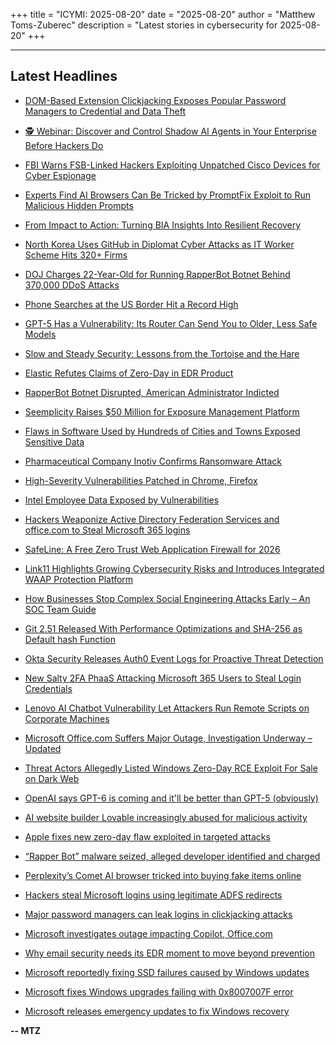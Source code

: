 +++
title = "ICYMI: 2025-08-20"
date = "2025-08-20"
author = "Matthew Toms-Zuberec"
description = "Latest stories in cybersecurity for 2025-08-20"
+++

---------------------------------------------------------------------------
## Latest Headlines
- [DOM-Based Extension Clickjacking Exposes Popular Password Managers to Credential and Data Theft](https://thehackernews.com/2025/08/dom-based-extension-clickjacking.html)

- [🕵️ Webinar: Discover and Control Shadow AI Agents in Your Enterprise Before Hackers Do](https://thehackernews.com/2025/08/webinar-discover-and-control-shadow-ai.html)

- [FBI Warns FSB-Linked Hackers Exploiting Unpatched Cisco Devices for Cyber Espionage](https://thehackernews.com/2025/08/fbi-warns-russian-fsb-linked-hackers.html)

- [Experts Find AI Browsers Can Be Tricked by PromptFix Exploit to Run Malicious Hidden Prompts](https://thehackernews.com/2025/08/experts-find-ai-browsers-can-be-tricked.html)

- [From Impact to Action: Turning BIA Insights Into Resilient Recovery](https://thehackernews.com/2025/08/turning-bia-insights-into-resilient-recovery.html)

- [North Korea Uses GitHub in Diplomat Cyber Attacks as IT Worker Scheme Hits 320+ Firms](https://thehackernews.com/2025/08/north-korea-uses-github-in-diplomat.html)

- [DOJ Charges 22-Year-Old for Running RapperBot Botnet Behind 370,000 DDoS Attacks](https://thehackernews.com/2025/08/doj-charges-22-year-old-for-running.html)

- [Phone Searches at the US Border Hit a Record High](https://www.wired.com/story/phone-searches-at-the-us-border-hit-a-record-high/)

- [GPT-5 Has a Vulnerability: Its Router Can Send You to Older, Less Safe Models](https://www.securityweek.com/gpt-5-has-a-vulnerability-it-may-not-be-gpt-5-answering-your-call/)

- [Slow and Steady Security: Lessons from the Tortoise and the Hare](https://www.securityweek.com/slow-and-steady-security-lessons-from-the-tortoise-and-the-hare/)

- [Elastic Refutes Claims of Zero-Day in EDR Product](https://www.securityweek.com/elastic-refutes-claims-of-zero-day-in-edr-product/)

- [RapperBot Botnet Disrupted, American Administrator Indicted](https://www.securityweek.com/rapperbot-botnet-disrupted-american-administrator-indicted/)

- [Seemplicity Raises $50 Million for Exposure Management Platform](https://www.securityweek.com/seemplicity-raises-50-million-for-exposure-management-platform/)

- [Flaws in Software Used by Hundreds of Cities and Towns Exposed Sensitive Data](https://www.securityweek.com/flaws-in-software-used-by-hundreds-of-cities-and-towns-exposed-sensitive-data/)

- [Pharmaceutical Company Inotiv Confirms Ransomware Attack](https://www.securityweek.com/pharmaceutical-company-inotiv-confirms-ransomware-attack/)

- [High-Severity Vulnerabilities Patched in Chrome, Firefox](https://www.securityweek.com/high-severity-vulnerabilities-patched-in-chrome-firefox/)

- [Intel Employee Data Exposed by Vulnerabilities](https://www.securityweek.com/intel-employee-data-exposed-by-vulnerabilities/)

- [Hackers Weaponize Active Directory Federation Services and office.com to Steal Microsoft 365 logins](https://cybersecuritynews.com/phishing-campaign-microsoft-365/)

- [SafeLine: A Free Zero Trust Web Application Firewall for 2026](https://cybersecuritynews.com/free-safeline-waf/)

- [Link11 Highlights Growing Cybersecurity Risks and Introduces Integrated WAAP Protection Platform](https://cybersecuritynews.com/link11-highlights-growing-cybersecurity-risks/)

- [How Businesses Stop Complex Social Engineering Attacks Early – An SOC Team Guide](https://cybersecuritynews.com/how-businesses-stop-complex-social-engineering-attacks-early/)

- [Git 2.51 Released With Performance Optimizations and SHA-256 as Default hash Function](https://cybersecuritynews.com/git-2-51-released/)

- [Okta Security Releases Auth0 Event Logs for Proactive Threat Detection](https://cybersecuritynews.com/okta-security-releases-auth0-event-logs/)

- [New Salty 2FA PhaaS Attacking Microsoft 365 Users to Steal Login Credentials](https://cybersecuritynews.com/new-salty-2fa-phaas-platform/)

- [Lenovo AI Chatbot Vulnerability Let Attackers Run Remote Scripts on Corporate Machines](https://cybersecuritynews.com/lenovo-ai-chatbot-vulnerability/)

- [Microsoft Office.com Suffers Major Outage, Investigation Underway – Updated](https://cybersecuritynews.com/office-com-suffers-major-outage/)

- [Threat Actors Allegedly Listed Windows Zero-Day RCE Exploit For Sale on Dark Web](https://cybersecuritynews.com/windows-zero-day-rce-exploit-for-sale/)

- [OpenAI says GPT-6 is coming and it'll be better than GPT-5 (obviously)](https://www.bleepingcomputer.com/news/artificial-intelligence/openai-says-gpt-6-is-coming-and-itll-be-better-than-gpt-5-obviously/)

- [AI website builder Lovable increasingly abused for malicious activity](https://www.bleepingcomputer.com/news/security/ai-website-builder-lovable-increasingly-abused-for-malicious-activity/)

- [Apple fixes new zero-day flaw exploited in targeted attacks](https://www.bleepingcomputer.com/news/apple/apple-emergency-updates-fix-new-actively-exploited-zero-day/)

- [“Rapper Bot” malware seized, alleged developer identified and charged](https://www.bleepingcomputer.com/news/legal/rapper-bot-malware-seized-alleged-developer-identified-and-charged/)

- [Perplexity’s Comet AI browser tricked into buying fake items online](https://www.bleepingcomputer.com/news/security/perplexitys-comet-ai-browser-tricked-into-buying-fake-items-online/)

- [Hackers steal Microsoft logins using legitimate ADFS redirects](https://www.bleepingcomputer.com/news/security/hackers-steal-microsoft-logins-using-legitimate-adfs-redirects/)

- [Major password managers can leak logins in clickjacking attacks](https://www.bleepingcomputer.com/news/security/major-password-managers-can-leak-logins-in-clickjacking-attacks/)

- [Microsoft investigates outage impacting Copilot, Office.com](https://www.bleepingcomputer.com/news/microsoft/microsoft-investigates-outage-impacting-copilot-officecom/)

- [Why email security needs its EDR moment to move beyond prevention](https://www.bleepingcomputer.com/news/security/why-email-security-needs-its-edr-moment-to-move-beyond-prevention/)

- [Microsoft reportedly fixing SSD failures caused by Windows updates](https://www.bleepingcomputer.com/news/microsoft/microsoft-reportedly-fixing-ssd-failures-caused-by-windows-updates/)

- [Microsoft fixes Windows upgrades failing with 0x8007007F error](https://www.bleepingcomputer.com/news/microsoft/microsoft-fixes-windows-upgrades-failing-with-0x8007007f-error/)

- [Microsoft releases emergency updates to fix Windows recovery](https://www.bleepingcomputer.com/news/microsoft/microsoft-releases-emergency-updates-to-fix-windows-recovery/)

**-- MTZ**
